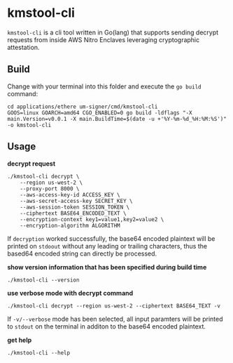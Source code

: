 # kmstool-cli

`kmstool-cli` is a cli tool written in Go(lang) that supports sending decrypt
requests from inside AWS Nitro Enclaves leveraging cryptographic attestation.

## Build

Change with your terminal into this folder and execute the `go build` command:

```shell
cd applications/ethere um-signer/cmd/kmstool-cli
GOOS=linux GOARCH=amd64 CGO_ENABLED=0 go build -ldflags "-X main.Version=v0.0.1 -X main.BuildTime=$(date -u +'%Y-%m-%d_%H:%M:%S')" -o kmstool-cli
```

## Usage

**decrypt request**

```shell
./kmstool-cli decrypt \
    --region us-west-2 \
    --proxy-port 8000 \
    --aws-access-key-id ACCESS_KEY \
    --aws-secret-access-key SECRET_KEY \
    --aws-session-token SESSION_TOKEN \
    --ciphertext BASE64_ENCODED_TEXT \
    --encryption-context key1=value1,key2=value2 \
    --encryption-algorithm ALGORITHM
````

If `decryption` worked successfully, the base64 encoded plaintext will be printed on `stdoout` without any
leading or trailing characters, thus the based64 encoded string can directly be processed.

**show version information that has been specified during build time**

```shell
./kmstool-cli --version
```

**use verbose mode with decrypt command**

```shell
./kmstool-cli decrypt --region us-west-2 --ciphertext BASE64_TEXT -v
```

If `-v/--verbose` mode has been selected, all input paramters will be printed to `stdout` on the terminal in additon
to the base64 encoded plaintext.

**get help**

```shell
./kmstool-cli --help
```
